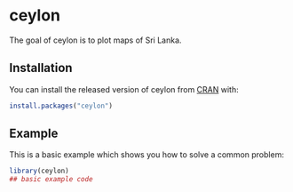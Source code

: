 
# ceylon

<!-- badges: start -->
<!-- badges: end -->

The goal of ceylon is to plot maps of Sri Lanka.

## Installation

You can install the released version of ceylon from [CRAN](https://CRAN.R-project.org) with:

``` r
install.packages("ceylon")
```

## Example

This is a basic example which shows you how to solve a common problem:

``` r
library(ceylon)
## basic example code
```

